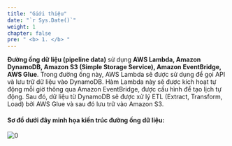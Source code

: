```yaml
---
title: "Giới thiệu"
date: "`r Sys.Date()`"
weight: 1
chapter: false
pre: " <b> 1. </b> "
---
```


**Đường ống dữ liệu (pipeline data)** sử dụng **AWS Lambda, Amazon DynamoDB, Amazon S3 (Simple Storage Service), Amazon EventBridge, AWS Glue**. Trong đường ống này, AWS Lambda sẽ được sử dụng để gọi API và lưu trữ dữ liệu vào DynamoDB. Hàm Lambda này sẽ được kích hoạt tự động mỗi giờ thông qua Amazon EventBridge, được cấu hình để tạo lịch tự động. Sau đó, dữ liệu từ DynamoDB sẽ được xử lý ETL (Extract, Transform, Load) bởi AWS Glue và sau đó lưu trữ vào Amazon S3.

#### Sơ đồ dưới đây minh họa kiến trúc đường ống dữ liệu:

![0](/images/1.intro/0-image.png)

